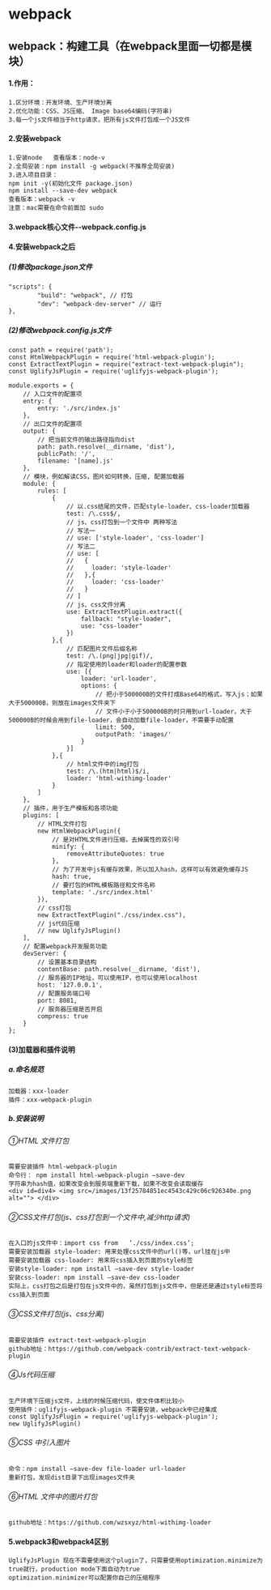 # webpack
## webpack：构建工具（在webpack里面一切都是模块）
#### 1.作用：
	1.区分环境：开发环境、生产环境分离
	2.优化功能：CSS、JS压缩、 Image base64编码(字符串)
	3.每一个js文件相当于http请求，把所有js文件打包成一个JS文件
#### 2.安装webpack
	1.安装node   查看版本：node-v
	2.全局安装：npm install -g webpack(不推荐全局安装)
	3.进入项目目录：
	npm init -y(初始化文件 package.json)
	npm install --save-dev webpack
	查看版本：webpack -v
	注意：mac需要在命令前面加 sudo
#### 3.webpack核心文件--webpack.config.js
#### 4.安装webpack之后
##### (1)修改package.json文件
	"scripts": {
			"build": "webpack", // 打包
			"dev": "webpack-dev-server" // 运行
	},
##### (2)修改webpack.config.js文件
	const path = require('path');
	const HtmlWebpackPlugin = require('html-webpack-plugin');
	const ExtractTextPlugin = require("extract-text-webpack-plugin");
	const UglifyJsPlugin = require('uglifyjs-webpack-plugin');

	module.exports = {
		// 入口文件的配置项
		entry: {
			entry: './src/index.js'
		},
		// 出口文件的配置项
		output: {
			// 把当前文件的输出路径指向dist
			path: path.resolve(__dirname, 'dist'),
			publicPath: '/',
			filename: '[name].js'
		},
		// 模块，例如解读CSS，图片如何转换，压缩, 配置加载器
		module: {
			rules: [
				{
					// 以.css结尾的文件，匹配style-loader、css-loader加载器
					test: /\.css$/,
					// js、css打包到一个文件中 两种写法
					// 写法一
					// use: ['style-loader', 'css-loader']
					// 写法二
					// use: [
					//   {
					//     loader: 'style-loader'
					//   },{
					//     loader: 'css-loader'
					//   }
					// ]
					// js、css文件分离
					use: ExtractTextPlugin.extract({
						fallback: "style-loader",
						use: "css-loader"
					})
				},{
					// 匹配图片文件后缀名称
					test: /\.(png|jpg|gif)/,
					// 指定使用的loader和loader的配置参数
					use: [{
						loader: 'url-loader',
						options: {
							// 把小于500000B的文件打成Base64的格式，写入js；如果大于500000B，则放在images文件夹下
							// 文件小于小于500000B的时只用到url-loader，大于500000B的时候会用到file-loader，会自动加载file-loader，不需要手动配置
							limit: 500,
							outputPath: 'images/'
						}
					}]
				},{
					// html文件中的img打包
					test: /\.(htm|html)$/i,
					loader: 'html-withimg-loader'
				}
			]
		},
		// 插件，用于生产模板和各项功能
		plugins: [
			// HTML文件打包
			new HtmlWebpackPlugin({
				// 是对HTML文件进行压缩，去掉属性的双引号
				minify: {
					removeAttributeQuotes: true
				},
				// 为了开发中js有缓存效果，所以加入hash，这样可以有效避免缓存JS
				hash: true,
				// 要打包的HTML模板路径和文件名称
				template: './src/index.html'
			}),
			// css打包
			new ExtractTextPlugin("./css/index.css"),
			// js代码压缩
			// new UglifyJsPlugin()
		],
		// 配置webpack开发服务功能
		devServer: {
			// 设置基本目录结构
			contentBase: path.resolve(__dirname, 'dist'),
			// 服务器的IP地址，可以使用IP，也可以使用localhost
			host: '127.0.0.1',
			// 配置服务端口号
			port: 8081,
			// 服务器压缩是否开启
			compress: true
		}
	};
#### (3)加载器和插件说明
##### a.命名规范
	加载器：xxx-loader
	插件：xxx-webpack-plugin
##### b.安装说明
###### ①HTML 文件打包
	需要安装插件 html-webpack-plugin
	命令行： npm install html-webpack-plugin —save-dev
	字符串为hash值，如果改变会到服务端重新下载，如果不改变会读取缓存
	<div id=div4> <img src=/images/13f25784851ec4543c429c06c926340e.png alt=""> </div>
###### ②CSS文件打包(js、css打包到一个文件中,减少http请求)
	在入口的js文件中：import css from   ‘./css/index.css’;
	需要安装加载器 style-loader: 用来处理css文件中的url()等，url挂在js中
	需要安装加载器 css-loader: 用来将css插入到页面的style标签
	安装style-loader: npm install —save-dev style-loader
	安装css-loader: npm install —save-dev css-loader
	实际上，css打包之后是打包在js文件中的，虽然打包到js文件中，但是还是通过style标签将css插入到页面
###### ③CSS文件打包(js、css分离)
	需要安装插件 extract-text-webpack-plugin
	github地址：https://github.com/webpack-contrib/extract-text-webpack-plugin
###### ④Js代码压缩
	生产环境下压缩js文件，上线的时候压缩代码，使文件体积比较小
	使用插件：uglifyjs-webpack-plugin 不需要安装，webpack中已经集成
	const UglifyJsPlugin = require('uglifyjs-webpack-plugin');
	new UglifyJsPlugin()
###### ⑤CSS 中引入图片
	命令：npm install —save-dev file-loader url-loader
	重新打包，发现dist目录下出现images文件夹
###### ⑥HTML 文件中的图片打包
	github地址：https://github.com/wzsxyz/html-withimg-loader
#### 5.webpack3和webpack4区别
	UglifyJsPlugin 现在不需要使用这个plugin了，只需要使用optimization.minimize为true就行，production mode下面自动为true
	optimization.minimizer可以配置你自己的压缩程序

